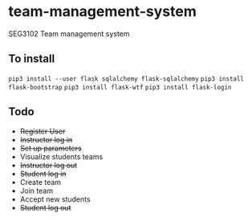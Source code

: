# team-management-system
SEG3102 Team management system


## To install

`pip3 install --user flask sqlalchemy flask-sqlalchemy`
`pip3 install flask-bootstrap`
`pip3 install flask-wtf`
`pip3 install flask-login`

## Todo

* ~~Register User~~
* ~~Instructor log in~~ 
* ~~Set up parameters~~
* Visualize students teams
* ~~Instructor log out~~
* ~~Student log in~~
* Create team
* Join team
* Accept new students
* ~~Student log out~~